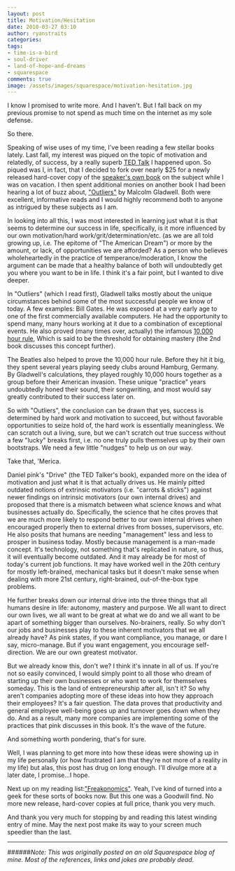 ```yaml
---
layout: post
title: Motivation/Hesitation
date: 2010-03-27 03:10
author: ryanstraits
categories:
tags:
- time-is-a-bird
- soul-driver
- land-of-hope-and-dreams
- squarespace
comments: true
image: /assets/images/squarespace/motivation-hesitation.jpg
---
```


I know I promised to write more. And I haven't. But I fall back on my previous promise to not spend as much time on the internet as my sole defense.

So there.

<!-- break -->

Speaking of wise uses of my time, I've been reading a few stellar books lately. Last fall, my interest was piqued on the topic of motivation and relatedly, of success, by a really superb <a href="http://www.ted.com/talks/dan_pink_on_motivation.html" target="_blank">TED Talk</a> I happened upon. So piqued was I, in fact, that I decided to fork over nearly $25 for a newly released hard-cover copy of the <a href="http://www.amazon.com/Drive-Surprising-Truth-About-Motivates/dp/1594488843/ref=sr_1_1?ie=UTF8&amp;s=books&amp;qid=1269310552&amp;sr=1-1" target="_blank">speaker's own book</a> on the subject while I was on vacation. I then spent additional monies on another book I had been hearing a lot of buzz about, <a href="http://www.amazon.com/Outliers-Story-Success-Malcolm-Gladwell/dp/0316017922/ref=sr_1_1?ie=UTF8&amp;s=books&amp;qid=1269309665&amp;sr=1-1" target="_blank">"Outliers"</a> by Malcolm Gladwell. Both were excellent, informative reads and I would highly recommend both to anyone as intrigued by these subjects as I am.

In looking into all this, I was most interested in learning just what it is that seems to determine our success in life, specifically, is it more influenced by our own motivation/hard work/grit/determination/etc. (as we are all told growing up, i.e. The epitome of "The American Dream") or more by the amount, or lack, of opportunities we are afforded? As a person who believes wholeheartedly in the practice of temperance/moderation, I know the argument can be made that a healthy balance of both will undoubtedly get you where you want to be in life. I think it's a fair point, but I wanted to dive deeper.

In "Outliers" (which I read first), Gladwell talks mostly about the unique circumstances behind some of the most successful people we know of today. A few examples: Bill Gates. He was exposed at a very early age to one of the first commercially available computers. He had the opportunity to spend many, many hours working at it due to a combination of exceptional events. He also proved (many times over, actually) the infamous <a href="http://en.wikipedia.org/wiki/Outliers_(book)" target="_blank">10,000 hour rule</a>, Which is said to be the threshold for obtaining mastery (the 2nd book discusses this concept further).

The Beatles also helped to prove the 10,000 hour rule. Before they hit it big, they spent several years playing seedy clubs around Hamburg, Germany. By Gladwell's calculations, they played roughly 10,000 hours together as a group before their American invasion. These unique "practice" years undoubtedly honed their sound, their songwriting, and most would say greatly contributed to their success later on.

So with "Outliers", the conclusion can be drawn that yes, success is determined by hard work and motivation to succeed, but without favorable opportunities to seize hold of, the hard work is essentially meaningless. We can scratch out a living, sure, but we can't scratch out true success without a few "lucky" breaks first, i.e. no one truly pulls themselves up by their own bootstraps. We need a few little "nudges" to help us on our way.

Take that, 'Merica.

Daniel pink's "Drive" (the TED Talker's book), expanded more on the idea of motivation and just what it is that actually drives us. He mainly pitted outdated notions of extrinsic motivators (i.e. "carrots & sticks") against newer findings on intrinsic motivators (our own internal drives) and proposed that there is a mismatch between what science knows and what businesses actually do. Specifically, the science that he cites proves that we are much more likely to respond better to our own internal drives when encouraged properly then to external drives from bosses, supervisors, etc. He also posits that humans are needing "management" less and less to prosper in business today. Mostly because management is a man-made concept. It's technology, not something that's replicated in nature, so thus, it will eventually become outdated. And it may already be for most of today's current job functions. It may have worked well in the 20th century for mostly left-brained, mechanical tasks but it doesn't make sense when dealing with more 21st century, right-brained, out-of-the-box type problems.

He further breaks down our internal drive into the three things that all humans desire in life: autonomy, mastery and purpose. We all want to direct our own lives, we all want to be great at what we do and we all want to be apart of something bigger than ourselves. No-brainers, really. So why don't our jobs and businesses play to these inherent motivators that we all already have? As pink states, if you want compliance, you manage, or dare I say, micro-manage. But if you want engagement, you encourage self-direction. We are our own greatest motivator.

But we already know this, don't we? I think it's innate in all of us. If you're not so easily convinced, I would simply point to all those who dream of starting up their own businesses or who want to work for themselves someday. This is the land of entrepreneurship after all, isn't it? So why aren't companies adopting more of these ideas into how they approach their employees? It's a fair question. The data proves that productivity and general employee well-being goes up and turnover goes down when they do. And as a result, many more companies are implementing some of the practices that pink discusses in this book. It's the wave of the future.

And something worth pondering, that's for sure.

Well, I was planning to get more into how these ideas were showing up in my life personally (or how frustrated I am that they're not more of a reality in my life) but alas, this post has drug on long enough. I'll divulge more at a later date, I promise...I hope.

Next up on my reading list:<a href="http://www.amazon.com/Freakonomics-Economist-Explores-Hidden-Everything/dp/006073132X" target="_blank">"Freakonomics"</a>. Yeah, I've kind of turned into a geek for these sorts of books now. But this one was a Goodwill find. No more new release, hard-cover copies at full price, thank you very much.

And thank you very much for stopping by and reading this latest winding entry of mine. May the next post make its way to your screen much speedier than the last.

---

######*Note: This was originally posted on an old Squarespace blog of mine. Most of the references, links and jokes are probably dead.*

